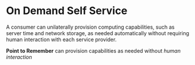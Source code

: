 # On Demand Self Service
A consumer can unilaterally provision computing capabilities, such as server time and network storage, as needed automatically without requiring human interaction with each service provider. 

**Point to Remember** 
can provision capabilities as needed without *human interaction*